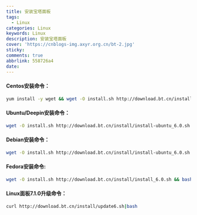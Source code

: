 ```yaml
---
title: 安装宝塔面板
tags:
  - Linux
categories: Linux
keywords: Linux
description: 安装宝塔面板
cover: 'https://cnblogs-img.axyr.org.cn/bt-2.jpg'
sticky: 
comments: true
abbrlink: 558726a4
date:
---
```



#### Centos安装命令：
```bash
yum install -y wget && wget -O install.sh http://download.bt.cn/install/install_6.0.sh && sh install.sh
```
#### Ubuntu/Deepin安装命令：
```bash
wget -O install.sh http://download.bt.cn/install/install-ubuntu_6.0.sh && sudo bash install.sh
```
#### Debian安装命令：
```bash
wget -O install.sh http://download.bt.cn/install/install-ubuntu_6.0.sh && bash install.sh
```
#### Fedora安装命令:
```bash
wget -O install.sh http://download.bt.cn/install/install_6.0.sh && bash install.sh
```
#### Linux面板7.1.0升级命令：
```bash
curl http://download.bt.cn/install/update6.sh|bash
```
